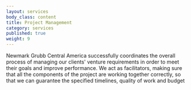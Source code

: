 ```yaml
---
layout: services
body_class: content
title: Project Management
category: services
published: true
weight: 9
---
```

Newmark Grubb Central America successfully coordinates the overall process of managing our clients' venture requirements in order to meet their goals and improve performance. We act as facilitators, making sure that all the components of the project are working together correctly, so that we can guarantee the specified timelines, quality of work and budget
